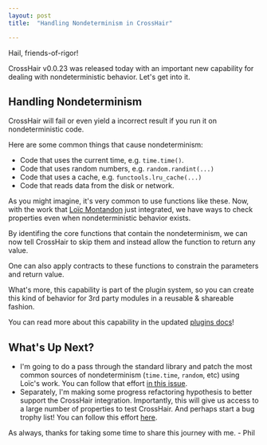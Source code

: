 ```yaml
---
layout: post
title:  "Handling Nondeterminism in CrossHair"

---
```


Hail, friends-of-rigor!

CrossHair v0.0.23 was released today with an important new capability for
dealing with nondeterministic behavior.
Let's get into it.

## Handling Nondeterminism

CrossHair will fail or even yield a incorrect result if you run it on
nondeterministic code.

Here are some common things that cause nondeterminism:
 * Code that uses the current time, e.g. `time.time()`.
 * Code that uses random numbers, e.g. `random.randint(...)`
 * Code that uses a cache, e.g. `functools.lru_cache(...)`
 * Code that reads data from the disk or network.

As you might imagine, it's very common to use functions like these.
Now, with the work that [Loïc Montandon](https://github.com/lmontand) just integrated,
we have ways to check properties even when nondeterministic behavior exists.

By identifing the core functions that contain the nondeterminism, we can
now tell CrossHair to skip them and instead allow the function to return any value.

One can also apply contracts to these functions to constrain the parameters and
return value.

What's more, this capability is part of the plugin system, so you can create this kind of
behavior for 3rd party modules in a reusable & shareable fashion.

You can read more about this capability in the updated
[plugins docs](https://crosshair.readthedocs.io/en/latest/plugins.html#adding-contracts-to-external-functions)!


## What's Up Next?

* I'm going to do a pass through the standard library and patch the most common sources
  of nondeterminism (`time.time`, `random`, etc) using Loïc's work.
  You can follow that effort
  [in this issue](https://github.com/pschanely/CrossHair/issues/162).
* Separately, I'm making some progress refactoring hypothesis to
  better support the CrossHair integration.
  Importantly, this will give us access to a large number of
  properties to test CrossHair.
  And perhaps start a bug trophy list!
  You can follow this effort
  [here](https://github.com/HypothesisWorks/hypothesis/issues/3086).

As always, thanks for taking some time to share this journey with me. - Phil
